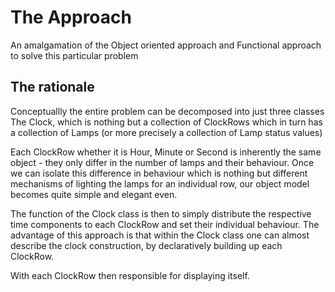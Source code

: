 # The Approach

An amalgamation of the Object oriented approach and Functional approach to solve this particular problem

## The rationale

Conceptuallly the entire problem can be decomposed into just three classes The Clock, which is nothing but a collection of ClockRows which in turn has a collection of Lamps (or more precisely a collection of Lamp status values)

Each ClockRow whether it is Hour, Minute or Second is inherently the same object - they only differ in the number of lamps and their behaviour. Once we can isolate this difference in behaviour which is nothing but different mechanisms of lighting the lamps for an individual row, our object model becomes quite simple and elegant even.

The function of the Clock class is then to simply distribute the respective time components to each ClockRow and set their individual behaviour. The advantage of this approach is that within the Clock class one can almost describe the clock construction, by declaratively building up each ClockRow.

With each ClockRow then responsible for displaying itself. 
